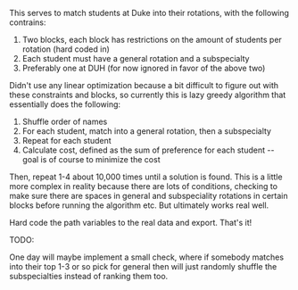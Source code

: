 This serves to match students at Duke into their rotations, with the following contrains:

1. Two blocks, each block has restrictions on the amount of students per rotation (hard coded in)
2. Each student must have a general rotation and a subspecialty
3. Preferably one at DUH (for now ignored in favor of the above two)

Didn't use any linear optimization because a bit difficult to figure out with these constraints and blocks, so currently this is lazy greedy algorithm that essentially does the following:

1. Shuffle order of names
2. For each student, match into a general rotation, then a subspecialty
3. Repeat for each student
4. Calculate cost, defined as the sum of preference for each student -- goal is of course to minimize the cost

Then, repeat 1-4 about 10,000 times until a solution is found. This is a little more complex in reality because there are lots of conditions, checking to make sure there are spaces in general and subspeciality rotations in certain blocks before running the algorithm etc. But ultimately works real well. 

Hard code the path variables to the real data and export. That's it!

TODO:

One day will maybe implement a small check, where if somebody matches into their top 1-3 or so pick for general then will just randomly shuffle the subspecialties instead of ranking them too. 